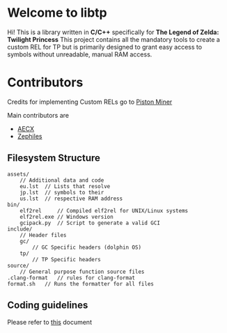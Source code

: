 # Welcome to libtp

Hi! This is a library written in **C/C++** specifically for **The Legend of Zelda: Twilight Princess**
This project contains all the mandatory tools to create a custom REL for TP but is primarily designed to grant easy access to symbols without unreadable, manual RAM access.

# Contributors

Credits for implementing Custom RELs go to [Piston Miner](https://github.com/PistonMiner)

Main contributors are
* [AECX](//github.com/AECX)
* [Zephiles](//github.com/Zephiles)

## Filesystem Structure
	assets/
		// Additional data and code
		eu.lst	// Lists that resolve
		jp.lst	// symbols to their
		us.lst	// respective RAM address
	bin/
		elf2rel		// Compiled elf2rel for UNIX/Linux systems
		elf2rel.exe	// Windows version
		gcipack.py	// Script to generate a valid GCI
	include/
		// Header files
		gc/
			// GC Specific headers (dolphin OS)
		tp/
			// TP Specific headers
	source/
		// General purpose function source files
	.clang-format	// rules for clang-format
	format.sh	// Runs the formatter for all files


## Coding guidelines
Please refer to [this](https://dev.tpspeed.run/guidelines) document
